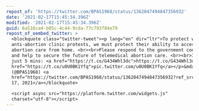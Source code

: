 ```yaml
---
repost_of: 'https://twitter.com/BPAS1968/status/1362047494847356932'
date: '2021-02-17T15:45:34.396Z'
modified: '2021-02-17T15:45:34.396Z'
guid: 6a516ca4-b05c-4c44-9cda-77c793f84e79
repost_of_oembed_twitter: >
  <blockquote class="twitter-tweet"><p lang="en" dir="ltr">To protect women from
  anti-abortion clinic protests, we must protect their ability to access
  abortion care from home. <br><br>Please respond to the government consultation
  and help to secure the future of telemedical abortion care. <br><br>It takes
  just 5 mins: <a href="https://t.co/G434Whl3dc">https://t.co/G434Whl3dc</a> <a
  href="https://t.co/u0U0BK1Yfq">pic.twitter.com/u0U0BK1Yfq</a></p>&mdash; BPAS
  (@BPAS1968) <a
  href="https://twitter.com/BPAS1968/status/1362047494847356932?ref_src=twsrc%5Etfw">February
  17, 2021</a></blockquote>

  <script async src="https://platform.twitter.com/widgets.js"
  charset="utf-8"></script>
---
```

 
